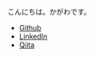 こんにちは。かがわです。

- [Github](https://github.com/shuhei)
- [LinkedIn](http://www.linkedin.com/in/shuheikagawa)
- [Qiita](http://qiita.com/users/shuhei@github)
